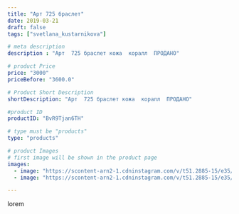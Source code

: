 ```yaml
---
title: "Арт 725 браслет"
date: 2019-03-21
draft: false
tags: ["svetlana_kustarnikova"]

# meta description
description : "Арт  725 браслет кожа  коралл  ПРОДАНО"

# product Price
price: "3000"
priceBefore: "3600.0"

# Product Short Description
shortDescription: "Арт  725 браслет кожа  коралл  ПРОДАНО"

#product ID
productID: "BvR9Tjan6TH"

# type must be "products"
type: "products"

# product Images
# first image will be shown in the product page
images:
  - image: "https://scontent-arn2-1.cdninstagram.com/v/t51.2885-15/e35/53759604_590565138079681_979309246327862338_n.jpg?se=8&tp=1&_nc_ht=scontent-arn2-1.cdninstagram.com&_nc_cat=101&_nc_ohc=6ILP72xTLsEAX9ZvfOm&oh=cd78d61d5cd2421925cbd42ff48c3525&oe=606B8D5E&ig_cache_key=MjAwNDY1MjkzMDE1OTgwMjA0Ng%3D%3D.2"
  - image: "https://scontent-arn2-1.cdninstagram.com/v/t51.2885-15/e35/53117342_2315856855102767_6966181659974363408_n.jpg?se=8&tp=1&_nc_ht=scontent-arn2-1.cdninstagram.com&_nc_cat=111&_nc_ohc=aXLvo6ofkFgAX9ueUtA&oh=455a63bb0d6ebbf21988621c2c68792e&oe=606C5A96&ig_cache_key=MjAwNDY1MjkzMDE0Mjk2MTY4OA%3D%3D.2"

---
```

lorem
